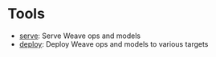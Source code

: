 # Tools

- [serve](/guides/tools/serve): Serve Weave ops and models
- [deploy](/guides/tools/deploy): Deploy Weave ops and models to various targets
